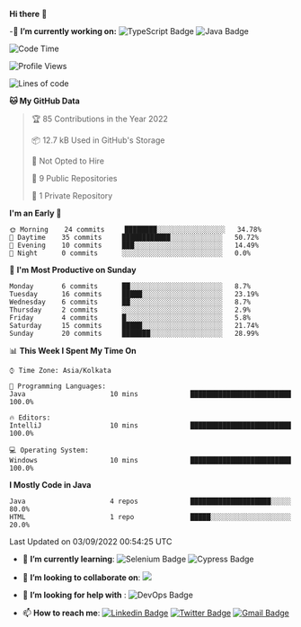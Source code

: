  **Hi there**  👋


-🔭 **I’m currently working on:** 
![TypeScript Badge](https://img.shields.io/badge/TypeScript-007ACC?style=plastic&logo=typescript&logoColor=white)
![Java Badge](https://img.shields.io/badge/Java-ED8B00?style=plastic&logo=java&logoColor=white)
<!--START_SECTION:waka-->
![Code Time](http://img.shields.io/badge/Code%20Time-29%20hrs%2016%20mins-blue)

![Profile Views](http://img.shields.io/badge/Profile%20Views-1-blue)

![Lines of code](https://img.shields.io/badge/From%20Hello%20World%20I%27ve%20Written-7%20Thousand%20lines%20of%20code-blue)

**🐱 My GitHub Data** 

> 🏆 85 Contributions in the Year 2022
 > 
> 📦 12.7 kB Used in GitHub's Storage 
 > 
> 🚫 Not Opted to Hire
 > 
> 📜 9 Public Repositories 
 > 
> 🔑 1 Private Repository 
 > 
**I'm an Early 🐤** 

```text
🌞 Morning    24 commits     ████████░░░░░░░░░░░░░░░░░   34.78% 
🌆 Daytime    35 commits     ████████████░░░░░░░░░░░░░   50.72% 
🌃 Evening    10 commits     ███░░░░░░░░░░░░░░░░░░░░░░   14.49% 
🌙 Night      0 commits      ░░░░░░░░░░░░░░░░░░░░░░░░░   0.0%

```
📅 **I'm Most Productive on Sunday** 

```text
Monday       6 commits      ██░░░░░░░░░░░░░░░░░░░░░░░   8.7% 
Tuesday      16 commits     █████░░░░░░░░░░░░░░░░░░░░   23.19% 
Wednesday    6 commits      ██░░░░░░░░░░░░░░░░░░░░░░░   8.7% 
Thursday     2 commits      ░░░░░░░░░░░░░░░░░░░░░░░░░   2.9% 
Friday       4 commits      █░░░░░░░░░░░░░░░░░░░░░░░░   5.8% 
Saturday     15 commits     █████░░░░░░░░░░░░░░░░░░░░   21.74% 
Sunday       20 commits     ███████░░░░░░░░░░░░░░░░░░   28.99%

```


📊 **This Week I Spent My Time On** 

```text
⌚︎ Time Zone: Asia/Kolkata

💬 Programming Languages: 
Java                     10 mins             █████████████████████████   100.0%

🔥 Editors: 
IntelliJ                 10 mins             █████████████████████████   100.0%

💻 Operating System: 
Windows                  10 mins             █████████████████████████   100.0%

```

**I Mostly Code in Java** 

```text
Java                     4 repos             ████████████████████░░░░░   80.0% 
HTML                     1 repo              █████░░░░░░░░░░░░░░░░░░░░   20.0%

```



 Last Updated on 03/09/2022 00:54:25 UTC
<!--END_SECTION:waka-->
- 🌱 **I’m currently learning**:
![Selenium Badge](https://img.shields.io/badge/Selenium-43B02A?style=plastic&logo=Selenium&logoColor=white)
![Cypress Badge](https://img.shields.io/badge/Cypress-17202C?style=plastic&logo=cypress&logoColor=white)
- 👯 **I’m looking to collaborate on**:
<a href="#"><img src="https://img.shields.io/badge/Open%20Source-success?style=plastic"></a>
- 🤔 **I’m looking for help with** :
![DevOps Badge](https://img.shields.io/badge/Azure_DevOps-0078D7?style=plastic&logo=azure-devops&logoColor=white)

- 📫 **How to reach me**:
 [![Linkedin Badge](https://img.shields.io/badge/-mendonjr-white?style=social&logo=Linkedin&logoColor=blue&link=https://linkedin.com/in/mendonjr-65840443/)](https://linkedin.com/in/mendonjr-65840443)
[![Twitter Badge](https://img.shields.io/badge/-@mendonjrr-white?style=social&logo=twitter&logoColor=blue&link=https://twitter.com/mendonjrr)](https://twitter.com/mendonjrr)
[![Gmail Badge](https://img.shields.io/badge/-prasadmendon744@gmail.com-white?style=social&logo=Gmail&logoColor=red&link=mailto:prasadmendon744@gmail.com)](mailto:prasadmendon744@gmail.com)
